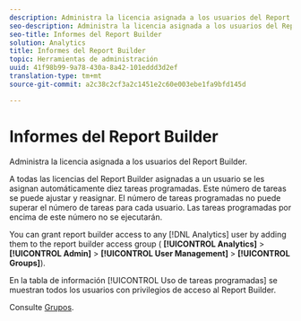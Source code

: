 ```yaml
---
description: Administra la licencia asignada a los usuarios del Report Builder.
seo-description: Administra la licencia asignada a los usuarios del Report Builder.
seo-title: Informes del Report Builder
solution: Analytics
title: Informes del Report Builder
topic: Herramientas de administración
uuid: 41f98b99-9a78-430a-8a42-101eddd3d2ef
translation-type: tm+mt
source-git-commit: a2c38c2cf3a2c1451e2c60e003ebe1fa9bfd145d

---
```



# Informes del Report Builder

Administra la licencia asignada a los usuarios del Report Builder.

A todas las licencias del Report Builder asignadas a un usuario se les asignan automáticamente diez tareas programadas. Este número de tareas se puede ajustar y reasignar. El número de tareas programadas no puede superar el número de tareas para cada usuario. Las tareas programadas por encima de este número no se ejecutarán.

You can grant report builder access to any [!DNL Analytics] user by adding them to the report builder access group ( **[!UICONTROL Analytics]** &gt; **[!UICONTROL Admin]** &gt; **[!UICONTROL User Management]** &gt; **[!UICONTROL Groups]**).

En la tabla de información [!UICONTROL Uso de tareas programadas] se muestran todos los usuarios con privilegios de acceso al Report Builder.

Consulte [Grupos](/help/admin/user-management2/c-user-groups/groups.md).
